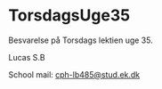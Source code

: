 # TorsdagsUge35
Besvarelse på Torsdags lektien uge 35.

Lucas S.B

School mail: cph-lb485@stud.ek.dk